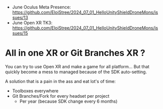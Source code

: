 

- June Oculus Meta Presence: https://github.com/EloiStree/2024_07_01_HelloUnityShieldDroneMons/issues/13
- June Open XR TK3: https://github.com/EloiStree/2024_07_01_HelloUnityShieldDroneMons/issues/15


# All in one XR or Git Branches XR ?

You can try to use Open XR and make a game for all platform...
But that quickly become a mess to managed because of the SDK auto-setting.

A solution that is a pain in the ass and eat lot's of time:
- Toolboxes everywhere
- Git Branches/Fork for every headset per project
  - Per year (because SDK change every 6 months) 
